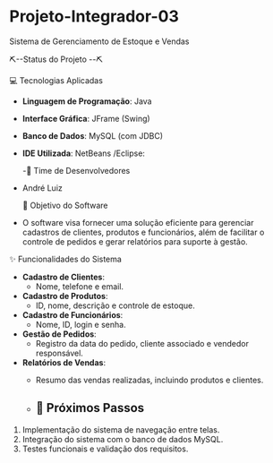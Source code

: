 # Projeto-Integrador-03
Sistema de Gerenciamento de Estoque e Vendas

⛏--Status do Projeto --⛏


 💻 Tecnologias Aplicadas
- **Linguagem de Programação**: Java
- **Interface Gráfica**: JFrame (Swing)
- **Banco de Dados**: MySQL (com JDBC)
- **IDE Utilizada**: NetBeans /Eclipse:

  -👥 Time de Desenvolvedores
- André Luiz

  🎯 Objetivo do Software
- O software visa fornecer uma solução eficiente para gerenciar cadastros de clientes, produtos e funcionários, além de facilitar o controle de pedidos e gerar relatórios para suporte à gestão.

✨ Funcionalidades do Sistema
- **Cadastro de Clientes**: 
  - Nome, telefone e email.
- **Cadastro de Produtos**: 
  - ID, nome, descrição e controle de estoque.
- **Cadastro de Funcionários**:
  - Nome, ID, login e senha.
- **Gestão de Pedidos**:
  - Registro da data do pedido, cliente associado e vendedor responsável.
- **Relatórios de Vendas**:
  - Resumo das vendas realizadas, incluindo produtos e clientes.
 
  - ## 🚀 Próximos Passos
1. Implementação do sistema de navegação entre telas.
2. Integração do sistema com o banco de dados MySQL.
3. Testes funcionais e validação dos requisitos.

